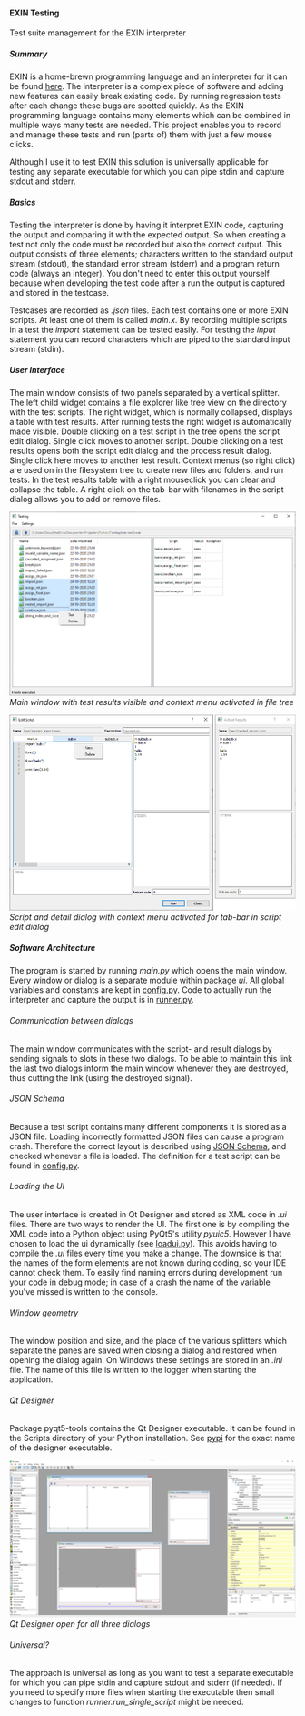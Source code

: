#### EXIN Testing
Test suite management for the EXIN interpreter
##### Summary
EXIN is a home-brewn programming language and an interpreter for it can be found 
[here](https://github.com/erikdelange/EXIN-AST-The-Experimental-Interpreter).
The interpreter is a complex piece of software and adding new features can easily break existing code. By running 
regression tests after each change these bugs are spotted quickly. As the EXIN programming language contains many 
elements which can be combined in multiple ways many tests are needed. This project enables you to record and manage 
these tests and run (parts of) them with just a few mouse clicks. 

Although I use it to test EXIN this solution is universally applicable for testing any separate executable for which 
you can pipe stdin and capture stdout and stderr.

##### Basics
Testing the interpreter is done by having it interpret EXIN code, capturing the output and comparing it with the 
expected output. So when creating a test not only the code must be recorded but also the correct output. 
This output consists of three elements; characters written to the standard output stream (stdout), the standard error 
stream (stderr) and a program return code (always an integer). You don't need to enter this output yourself because when 
developing the test code after a run the output is captured and stored in the testcase.

Testcases are recorded as *.json* files. Each test contains one or more EXIN scripts. At least one of them is called 
*main.x*. By recording multiple scripts in a test the *import* statement can be tested easily. For testing the *input* 
statement you can record characters which are piped to the standard input stream (stdin).

##### User Interface
The main window consists of two panels separated by a vertical splitter. The left child widget contains a file explorer 
like tree view on the directory with the test scripts. The right widget, which is normally collapsed, displays a table 
with test results. After running tests the right widget is automatically made visible. 
Double clicking on a test script in the tree opens the script edit dialog. Single click moves to another script.
Double clicking on a test results opens both the script edit dialog and the process result dialog. Single click here 
moves to another test result.
Context menus (so right click) are used on in the filesystem tree to create new files and folders, and run tests.
In the test results table with a right mouseclick you can clear and collapse the table. 
A right click on the tab-bar with filenames in the script dialog allows you to add or remove files.

![Main Window](/mainwindow.png)
*Main window with test results visible and context menu activated in file tree*

![Script and Result Dialog](/dialog.png)
*Script and detail dialog with context menu activated for tab-bar in script edit dialog*

##### Software Architecture
The program is started by running *main.py* which opens the main window. Every window or dialog is a separate module 
within package *ui*. All global variables and constants are kept in [config.py](/code/config.py). Code to actually run 
the interpreter and capture the output is in [runner.py](/code/runner.py). 

###### Communication between dialogs
The main window communicates with the script- and result dialogs by sending signals to slots in these two dialogs. To 
be able to maintain this link the last two dialogs inform the main window whenever they are destroyed, thus cutting
the link (using the destroyed signal). 

###### JSON Schema
Because a test script contains many different components it is stored as a JSON file. Loading incorrectly formatted 
JSON files can cause a program crash. Therefore the correct layout is described using 
[JSON Schema](https://json-schema.org/), and checked whenever a file is  loaded. The definition for a test 
script can be found in [config.py](/code/config.py).

###### Loading the UI
The user interface is created in Qt Designer and stored as XML code in *.ui* files. There are two ways to render 
the UI. The first one is by compiling the XML code into a Python object using PyQt5's utility *pyuic5*.
However I have chosen to load the ui dynamically (see [loadui.py](/code/ui/loadui.py)). This avoids having to compile 
the *.ui* files  every time you make a change. The downside is that the names of the form elements are not known during 
coding, so your IDE cannot check them. To easily find naming errors during development run your code in debug mode; in 
case of a crash the name of the variable you've missed is written to the console. 

###### Window geometry
The window position and size, and the place of the various splitters which separate the panes are saved when
closing a dialog and restored when opening the dialog again. On Windows these settings are stored in an *.ini* file. 
The name of this file is written to the logger when starting the application.  

###### Qt Designer
Package pyqt5-tools contains the Qt Designer executable. It can be found in the Scripts directory of your Python 
installation. See [pypi](https://pypi.org/project/pyqt5-tools/) for the exact name of the designer executable.

![Qt Desginer](/qtdesigner.png)
*Qt Designer open for all three dialogs*

###### Universal?
The approach is universal as long as you want to test a separate executable for which you can pipe stdin and capture 
stdout and stderr (if needed). If you need to specify more files when starting the executable then small changes to 
function *runner.run_single_script* might be needed.
